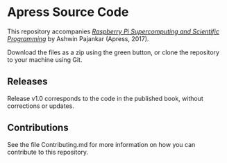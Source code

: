 # Apress Source Code

This repository accompanies [*Raspberry Pi Supercomputing and Scientific Programming*](http://www.apress.com/9781484228777) by Ashwin Pajankar (Apress, 2017).

[comment]: #cover


Download the files as a zip using the green button, or clone the repository to your machine using Git.

## Releases

Release v1.0 corresponds to the code in the published book, without corrections or updates.

## Contributions

See the file Contributing.md for more information on how you can contribute to this repository.
